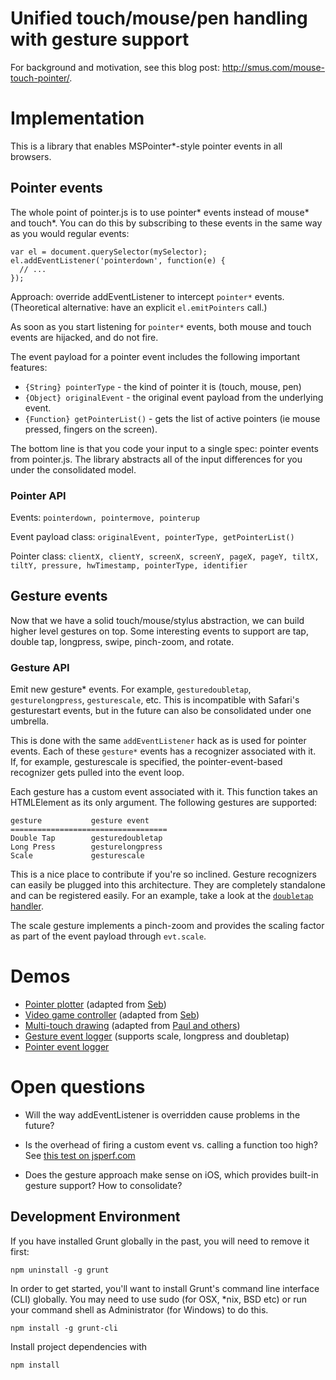 Unified touch/mouse/pen handling with gesture support
=====================================================

For background and motivation, see this blog post:
<http://smus.com/mouse-touch-pointer/>.

# Implementation

This is a library that enables MSPointer*-style pointer events in all
browsers.

## Pointer events

The whole point of pointer.js is to use pointer* events instead of
mouse* and touch*. You can do this by subscribing to these events in the
same way as you would regular events:

    var el = document.querySelector(mySelector);
    el.addEventListener('pointerdown', function(e) {
      // ...
    });

Approach: override addEventListener to intercept `pointer*` events.
(Theoretical alternative: have an explicit `el.emitPointers` call.)

As soon as you start listening for `pointer*` events, both mouse and
touch events are hijacked, and do not fire.

The event payload for a pointer event includes the following important
features:

- `{String} pointerType` - the kind of pointer it is (touch, mouse, pen)
- `{Object} originalEvent` - the original event payload from the
  underlying event.
- `{Function} getPointerList()` - gets the list of active pointers (ie
  mouse pressed, fingers on the screen).

The bottom line is that you code your input to a single spec: pointer
events from pointer.js. The library abstracts all of the input
differences for you under the consolidated model.

### Pointer API

Events: `pointerdown, pointermove, pointerup`

Event payload class: `originalEvent, pointerType, getPointerList()`

Pointer class: `clientX, clientY, screenX, screenY, pageX, pageY, tiltX, tiltY, pressure, hwTimestamp, pointerType, identifier`

## Gesture events

Now that we have a solid touch/mouse/stylus abstraction, we can build
higher level gestures on top. Some interesting events to support are
tap, double tap, longpress, swipe, pinch-zoom, and rotate.

### Gesture API

Emit new gesture* events. For example, `gesturedoubletap`,
`gesturelongpress`, `gesturescale`, etc. This is incompatible with
Safari's gesturestart events, but in the future can also be consolidated
under one umbrella.

This is done with the same `addEventListener` hack as is used for
pointer events. Each of these `gesture*` events has a recognizer
associated with it. If, for example, gesturescale is specified, the
pointer-event-based recognizer gets pulled into the event loop.

Each gesture has a custom event associated with it. This function takes
an HTMLElement as its only argument. The following gestures are
supported:

    gesture           gesture event
    ===================================
    Double Tap        gesturedoubletap
    Long Press        gesturelongpress
    Scale             gesturescale

This is a nice place to contribute if you're so inclined. Gesture
recognizers can easily be plugged into this architecture. They are
completely standalone and can be registered easily. For an example, take
a look at the [`doubletap` handler][doubletap].

The scale gesture implements a pinch-zoom and provides the scaling factor
as part of the event payload through `evt.scale`.

# Demos

- [Pointer plotter][demo-plot] (adapted from [Seb][seb])
- [Video game controller][demo-vg] (adapted from [Seb][seb])
- [Multi-touch drawing][demo-draw] (adapted from [Paul and others][paul])
- [Gesture event logger][demo-gesture] (supports scale, longpress and doubletap)
- [Pointer event logger][demo-pointer]

[demo-draw]: http://borismus.github.com/pointer.js/demos/draw.html
[demo-pointer]: http://borismus.github.com/pointer.js/demos/basic-pointers.html
[demo-gesture]: http://borismus.github.com/pointer.js/demos/basic-gestures.html
[demo-plot]: http://borismus.github.com/pointer.js/demos/pointers.html
[demo-vg]: http://borismus.github.com/pointer.js/demos/control.html
[seb]: http://seb.ly/2011/04/multi-touch-game-controller-in-javascripthtml5-for-ipad/
[paul]: http://paulirish.com/demo/multi


# Open questions

- Will the way addEventListener is overridden cause problems in the
  future?

- Is the overhead of firing a custom event vs. calling a function too
  high? See [this test on jsperf.com][jsperf]

- Does the gesture approach make sense on iOS, which provides built-in
  gesture support? How to consolidate?


[jsperf]: http://jsperf.com/events-vs-functions/3
[demos]: http://borismus.github.com/pointer.js/demos/draw.html
[doubletap]: https://github.com/borismus/pointer.js/blob/master/js/doubletap.js

## Development Environment

If you have installed Grunt globally in the past, you will need to remove it first:
```shell
npm uninstall -g grunt
```

In order to get started, you'll want to install Grunt's command line interface (CLI) globally. You may need to use sudo (for OSX, *nix, BSD etc) or run your command shell as Administrator (for Windows) to do this.
```shell
npm install -g grunt-cli
```

Install project dependencies with
```shell
npm install
```